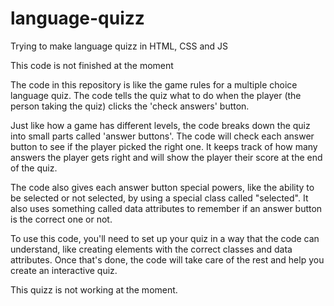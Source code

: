 # language-quizz
Trying to make language quizz in HTML, CSS and JS

This code is not finished at the moment

The code in this repository is like the game rules for a multiple choice language quiz. The code tells the quiz what to do when the player (the person taking the quiz) clicks the 'check answers' button.


Just like how a game has different levels, the code breaks down the quiz into small parts called 'answer buttons'. The code will check each answer button to see if the player picked the right one. It keeps track of how many answers the player gets right and will show the player their score at the end of the quiz.


The code also gives each answer button special powers, like the ability to be selected or not selected, by using a special class called "selected". It also uses something called data attributes to remember if an answer button is the correct one or not.


To use this code, you'll need to set up your quiz in a way that the code can understand, like creating elements with the correct classes and data attributes. Once that's done, the code will take care of the rest and help you create an interactive quiz.


This quizz is not working at the moment.

